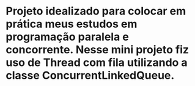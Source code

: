 # Projeto idealizado para colocar em prática meus estudos em programação paralela e concorrente. Nesse mini projeto fiz uso de Thread com fila utilizando a classe ConcurrentLinkedQueue.